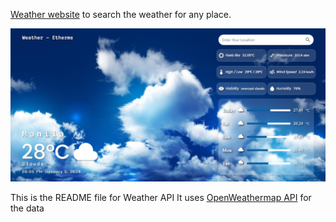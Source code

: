 <a href="https://etherms.github.io/Weather-Website/">Weather website</a> to search the weather for any place. <br>

<img src="./public/img/Weather-app sample.png"><br>


This is the README file for Weather API
It uses <a href="https://openweathermap.org/api">OpenWeathermap API</a> for the data

